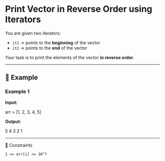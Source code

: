 # Print Vector in Reverse Order using Iterators

You are given two iterators:
- `it1` → points to the **beginning** of the vector
- `it2` → points to the **end** of the vector  

Your task is to print the elements of the vector **in reverse order**.

---

## 🔹 Example

### Example 1
**Input:**  

arr = [1, 2, 3, 4, 5]


**Output:**  

5 4 3 2 1


---

🔹 Constraints

    1 <= arr[i] <= 10^7

